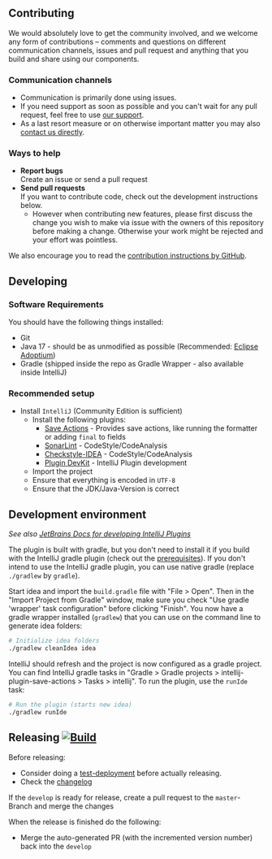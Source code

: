 ## Contributing

We would absolutely love to get the community involved, and we welcome any form of contributions – comments and questions on different communication channels, issues and pull request and anything that you build and share using our components.

### Communication channels
* Communication is primarily done using issues.
* If you need support as soon as possible and you can't wait for any pull request, feel free to use [our support](https://xdev.software/en/services/support).
* As a last resort measure or on otherwise important matter you may also [contact us directly](https://xdev.software/en/about-us/contact).

### Ways to help
* **Report bugs**<br/>Create an issue or send a pull request
* **Send pull requests**<br/>If you want to contribute code, check out the development instructions below.
  * However when contributing new features, please first discuss the change you wish to make via issue with the owners of this repository before making a change. Otherwise your work might be rejected and your effort was pointless.

We also encourage you to read the [contribution instructions by GitHub](https://docs.github.com/en/get-started/quickstart/contributing-to-projects).

## Developing

### Software Requirements
You should have the following things installed:
* Git
* Java 17 - should be as unmodified as possible (Recommended: [Eclipse Adoptium](https://adoptium.net/temurin/releases/))
* Gradle (shipped inside the repo as Gradle Wrapper - also available inside IntelliJ)

### Recommended setup
* Install ``IntelliJ`` (Community Edition is sufficient)
  * Install the following plugins:
    * [Save Actions](https://plugins.jetbrains.com/plugin/22113) - Provides save actions, like running the formatter or adding ``final`` to fields
    * [SonarLint](https://plugins.jetbrains.com/plugin/7973-sonarlint) - CodeStyle/CodeAnalysis
    * [Checkstyle-IDEA](https://plugins.jetbrains.com/plugin/1065-checkstyle-idea) - CodeStyle/CodeAnalysis
    * [Plugin DevKit](https://plugins.jetbrains.com/plugin/22851) - IntelliJ Plugin development
  * Import the project
  * Ensure that everything is encoded in ``UTF-8``
  * Ensure that the JDK/Java-Version is correct

## Development environment

<i>See also [JetBrains Docs for developing IntelliJ Plugins](https://plugins.jetbrains.com/docs/intellij/developing-plugins.html)</i>

The plugin is built with gradle, but you don't need to install it if you build with the IntelliJ gradle plugin (check out the [prerequisites](https://plugins.jetbrains.com/docs/intellij/plugin-required-experience.html)). If you don't intend to use the IntelliJ gradle plugin, you can use native gradle (replace `./gradlew` by `gradle`).

Start idea and import the `build.gradle` file with "File > Open". Then in the "Import Project from Gradle" window, make sure you check "Use gradle 'wrapper' task configuration" before clicking "Finish". You now have a gradle wrapper installed (`gradlew`) that you can use on the command line to generate idea folders:

```bash
# Initialize idea folders
./gradlew cleanIdea idea
```

IntelliJ should refresh and the project is now configured as a gradle project. You can find IntelliJ gradle tasks in "Gradle > Gradle projects > intellij-plugin-save-actions > Tasks > intellij". To run the plugin, use the `runIde` task:

```bash
# Run the plugin (starts new idea)
./gradlew runIde
```

## Releasing [![Build](https://img.shields.io/github/actions/workflow/status/xdev-software/intellij-plugin-save-actions/release.yml?branch=master)](https://github.com/xdev-software/intellij-plugin-save-actions/actions/workflows/release.yml)

Before releasing:
* Consider doing a [test-deployment](https://github.com/xdev-software/intellij-plugin-save-actions/actions/workflows/test-deploy.yml?query=branch%3Adevelop) before actually releasing.
* Check the [changelog](CHANGELOG.md)

If the ``develop`` is ready for release, create a pull request to the ``master``-Branch and merge the changes

When the release is finished do the following:
* Merge the auto-generated PR (with the incremented version number) back into the ``develop``


